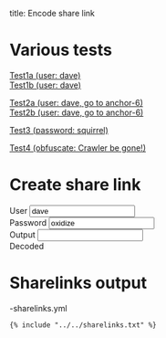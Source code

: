 title: Encode share link

# Various tests

[Test1a (user: dave)](userpass1.md#IWRhdmV-b3hpZGl6ZQ)\
[Test1b (user: dave)](userpass1.md#!dave~oxidize)

[Test2a (user: dave, go to anchor-6)](anchor.md#IWRhdmV-b3hpZGl6ZQ#anchor-6)\
[Test2b (user: dave, go to anchor-6)](anchor.md#!dave~oxidize#anchor-6)

[Test3 (password: squirrel)](onlypasswords2.md#IX5zcXVpcnJlbA)

[Test4 (obfuscate: Crawler be gone!)](obfuscate.md#IX5DcmF3bGVyIGJlIGdvbmUh)

# Create share link

<div class="w3-row-padding" style="padding-left: 0px;">
  <div class="w3-third">
    <label for="share-user">User</label>
    <input class="w3-input w3-border w3-hover-theme w3-theme-l1" name="share-user" id="share-user" type="text" value="dave" onchange="genB64Url();">
  </div>
  <div class="w3-third">
    <label for="share-pass">Password</label>
    <input class="w3-input w3-border w3-hover-theme w3-theme-l1" name="share-pass" id="share-pass" type="text" value="oxidize" onchange="genB64Url();">
  </div>
</div>

<div class="w3-row-padding w3-margin-top" style="padding-left: 0px;">
  <div class="w3-twothird">
    <label for="share-output">Output</label>
    <input class="w3-input w3-border w3-hover-theme w3-theme-l1" name="share-output" id="share-output" type="text" onchange="decB64Url();">
    <div id="output-length"></div>
  </div>
</div>

<div class="w3-row-padding w3-margin-top" style="padding-left: 0px;">
  <div class="w3-twothird">
    <label for="share-decode">Decoded</label>
    <code name="share-decode" id="share-decode" type="text"></code>
    <div id="decode-length"></div>
  </div>
</div>

<script>
var share_user = document.getElementById('share-user');
var share_pass = document.getElementById('share-pass');
var share_output = document.getElementById('share-output');
var share_decode = document.getElementById('share-decode');
var output_length = document.getElementById('output-length');
var decode_length = document.getElementById('decode-length');


function base64url_decode(input) {
    try {
        return atob(input.replace(/-/g, '+').replace(/_/g, '/'))
    }
    catch (err) {
        return "";
    }
}
function base64url_encode(input) {
    try {
        return btoa(input).replace(/\+/g, '-').replace(/\//g, '_').replace(/=+$/, '');
    }
    catch (err) {
        return "";
    }
}


function genB64Url() {
    const str = "!" + share_user.value + "~" + share_pass.value;
    let encstr = base64url_encode(str);
    share_output.value = '#' + encstr;
    decB64Url()
}

function decB64Url() {
    let encstr = share_output.value.substr(1);
    output_length.innerHTML = "Length: " + encstr.length;
    let decstr = base64url_decode(encstr)
    share_decode.textContent = decstr;
    decode_length.innerHTML = "Length: " + decstr.length;
}
genB64Url();

</script>

# Sharelinks output

-sharelinks.yml

```
{% include "../../sharelinks.txt" %}
```
